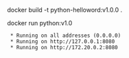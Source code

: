 docker build -t python-helloword:v1.0.0 .

docker run python:v1.0

```
 * Running on all addresses (0.0.0.0)
 * Running on http://127.0.0.1:8080
 * Running on http://172.20.0.2:8080
```